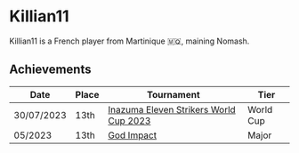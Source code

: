 # Killian11

Killian11 is a French player from Martinique :martinique:, maining Nomash.

## Achievements

|Date|Place|Tournament|Tier|
|-|-|-|-|
| 30/07/2023 | 13th | [Inazuma Eleven Strikers World Cup 2023](../../tournaments/worldcup23.md) | World Cup |
| 05/2023 | 13th | [God Impact](../../tournaments/misc/godimpact.md) | Major |
